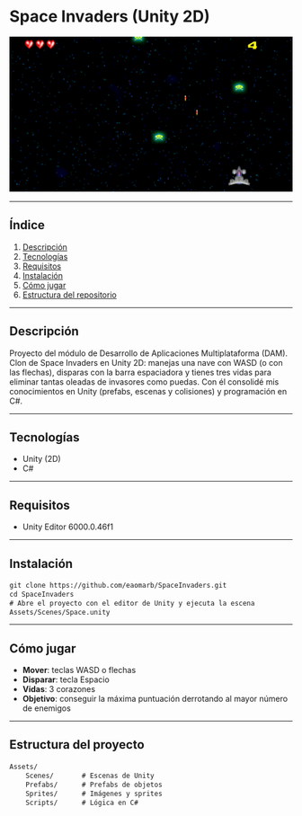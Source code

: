 # Space Invaders (Unity 2D)

![Captura de juego](game_screenshot.png)

---

## Índice
1. [Descripción](#descripción)  
2. [Tecnologías](#tecnologías)  
3. [Requisitos](#requisitos)  
4. [Instalación](#instalación)  
5. [Cómo jugar](#cómo-jugar)  
6. [Estructura del repositorio](#estructura-del-repositorio)  

---

## Descripción
Proyecto del módulo de Desarrollo de Aplicaciones Multiplataforma (DAM). Clon de Space Invaders en Unity 2D: manejas una nave con WASD (o con las flechas), disparas con la barra espaciadora y tienes tres vidas para eliminar tantas oleadas de invasores como puedas. Con él consolidé mis conocimientos en Unity (prefabs, escenas y colisiones) y programación en C#.

---

## Tecnologías
- Unity (2D)  
- C#  

---

## Requisitos
- Unity Editor 6000.0.46f1
---

## Instalación
    git clone https://github.com/eaomarb/SpaceInvaders.git
    cd SpaceInvaders
    # Abre el proyecto con el editor de Unity y ejecuta la escena Assets/Scenes/Space.unity

---

## Cómo jugar
- **Mover**: teclas WASD o flechas  
- **Disparar**: tecla Espacio  
- **Vidas**: 3 corazones
- **Objetivo**: conseguir la máxima puntuación derrotando al mayor número de enemigos  

---

## Estructura del proyecto
    Assets/
        Scenes/       # Escenas de Unity
        Prefabs/      # Prefabs de objetos
        Sprites/      # Imágenes y sprites
        Scripts/      # Lógica en C#
